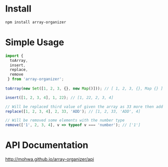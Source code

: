 # Install
 
 ```bash
 npm install array-organizer
 ```

# Simple Usage

```javascript
import { 
  toArray,
  insert,
  replace,
  remove
 } from 'array-organizer';
 
toArray(new Set([1, 2, 3, {}, new Map()])); // [ 1, 2, 3, {}, Map {} ]

insert([1, 2, 3, 4], 1, 22); // [1, 22, 2, 3, 4]

// Will be replaced third value of given the array as 33 more then add 'ADD'
replace([1, 2, 3, 4], 2, 33, 'ADD'); // [1, 2, 33, 'ADD', 4]

// Will be removed some elements with the number type
remove(['1', 2, 3, 4], v => typeof v === 'number'); // ['1']
```

# API Documentation

http://mohwa.github.io/array-organizer/api

